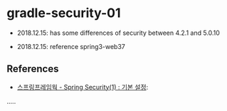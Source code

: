 gradle-security-01
==================

- 2018.12.15: has some differences of security between 4.2.1 and 5.0.10

- 2018.12.15: reference spring3-web37

References
----------
- [스프링프레임웍 - Spring Security(1) : 기본 설정](https://offbyone.tistory.com/88 "스프링프레임웍 - Spring Security(1) : 기본 설정"):

.....

